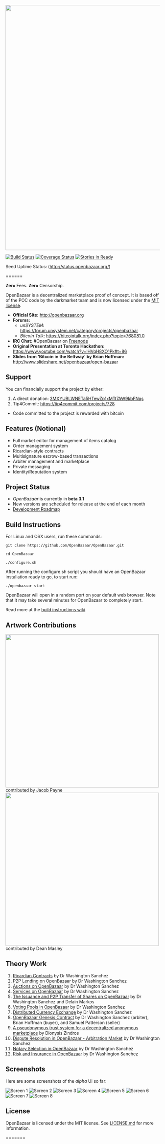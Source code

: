 <img src="http://s27.postimg.org/5i0igk0v7/Open_Bazaar_Logo.png" width="800px"/>

[![Build Status](https://travis-ci.org/OpenBazaar/OpenBazaar.svg?branch=master)](https://travis-ci.org/OpenBazaar/OpenBazaar)
[![Coverage Status](https://coveralls.io/repos/OpenBazaar/OpenBazaar/badge.png)](https://coveralls.io/r/OpenBazaar/OpenBazaar)
[![Stories in Ready](https://badge.waffle.io/OpenBazaar/OpenBazaar.svg?label=ready&title=Ready)](http://waffle.io/OpenBazaar/OpenBazaar)

Seed Uptime Status: (http://status.openbazaar.org/)

======

**Zero** Fees. **Zero** Censorship.

OpenBazaar is a decentralized marketplace proof of concept. It is based off of the POC code by the darkmarket team and is now licensed under the [MIT license](http://opensource.org/licenses/MIT).

- **Official Site:** http://openbazaar.org
- **Forums:**
  - *unSYSTEM*: https://forum.unsystem.net/category/projects/openbazaar
  - *Bitcoin Talk*: https://bitcointalk.org/index.php?topic=768081.0
- **IRC Chat:** #OpenBazaar on [Freenode](http://webchat.freenode.net/)
- **Original Presentation at Toronto Hackathon:** https://www.youtube.com/watch?v=lHVqH8XO1Pk#t=86
- **Slides from 'Bitcoin in the Beltway' by Brian Hoffman:** http://www.slideshare.net/openbazaar/open-bazaar

## Support
You can financially support the project by either:

1. A direct donation: [3MXYUBLWNETa5HTewZp1xMTt7AW9kbFNqs](https://blockchain.info/address/3MXYUBLWNETa5HTewZp1xMTt7AW9kbFNqs)
2. Tip4Commit: https://tip4commit.com/projects/728
  - Code committed to the project is rewarded with bitcoin

## Features (Notional)
- Full market editor for management of items catalog
- Order management system
- Ricardian-style contracts  
- Multisignature escrow-based transactions
- Arbiter management and marketplace
- Private messaging
- Identity/Reputation system

## Project Status
- *OpenBazaar* is currently in **beta 3.1**
- New versions are scheduled for release at the end of each month
- [Development Roadmap](https://github.com/OpenBazaar/OpenBazaar/wiki/Development-Roadmap)

## Build Instructions

For Linux and OSX users, run these commands:

```
git clone https://github.com/OpenBazaar/OpenBazaar.git

cd OpenBazaar

./configure.sh
```

After running the configure.sh script you should have an OpenBazaar installation ready to go, to start run: 
```
./openbazaar start
```
OpenBazaar will open in a random port on your default web browser. Note that it may take several minutes for OpenBazaar to completely start.

Read more at the [build instructions wiki](https://github.com/OpenBazaar/OpenBazaar/wiki/Build-Instructions).

## Artwork Contributions
<img src="https://blog.openbazaar.org/wp-content/uploads/2014/07/logo.png" width="500px"/>  
contributed by Jacob Payne  
<img src="http://i.imgur.com/WwPUXGS.png" width="500px"/>  
contributed by Dean Masley

## Theory Work
1. [Ricardian Contracts](https://gist.github.com/drwasho/a5380544c170bdbbbad8) by Dr Washington Sanchez
2. [P2P Lending on OpenBazaar](https://gist.github.com/drwasho/2c40b91e169f55988618) by Dr Washington Sanchez
3. [Auctions on OpenBazaar](https://gist.github.com/drwasho/d923d2d37f544ea22e6f) by Dr Washington Sanchez
4. [Services on OpenBazaar](https://gist.github.com/drwasho/632d126a4189467c1280) by Dr Washington Sanchez
5. [The Issuance and P2P Transfer of Shares on OpenBazaar](https://gist.github.com/drwasho/3670bb1c59e620fffb24) by Dr Washington Sanchez and Delain Markos
6. [Voting Pools in OpenBazaar](https://gist.github.com/drwasho/c04f16fcc7be9a666e90) by Dr Washington Sanchez
7. [Distributed Currency Exchange](https://gist.github.com/drwasho/aa6ab79e92f2a876073e) by Dr Washington Sanchez
8. [OpenBazaar Genesis Contract](https://gist.github.com/drwasho/76e1161db1e5b860598a) by Dr Washington Sanchez (arbiter), Brian Hoffman (buyer), and Samuel Patterson (seller)
9. [A pseudonymous trust system for a decentralized anonymous marketplace](https://gist.github.com/dionyziz/e3b296861175e0ebea4b) by Dionysis Zindros
10. [Dispute Resolution in OpenBazaar - Arbitration Market](https://gist.github.com/drwasho/405d51bd1b1a32e38145) by Dr Washington Sanchez
11. [Notary Selection in OpenBazaar](https://gist.github.com/drwasho/a0225f5455e508095ac2) by Dr Washington Sanchez
12. [Risk and Insurance in OpenBazaar](https://gist.github.com/drwasho/9759924342859872851e) by Dr Washington Sanchez

## Screenshots
Here are some screenshots of the *alpha* UI so far:

![Screen 1](http://s30.postimg.org/6kmmyhs01/Screen_1.png)
![Screen 2](http://s30.postimg.org/mf1j8dgqp/Screen_2.png)
![Screen 3](http://s30.postimg.org/k2tjas45d/Screen_3.png)
![Screen 4](http://s30.postimg.org/94i9slfk1/Screen_4.png)
![Screen 5](http://s30.postimg.org/fr4xlrx8h/Screen_5.png)
![Screen 6](http://s30.postimg.org/40r04e4g1/Screen_6.png)
![Screen 7](http://s30.postimg.org/fkr8ioo3l/Screen_7.png)
![Screen 8](http://s30.postimg.org/fw8ovg4jl/Screen_8.png)

## License

OpenBazaar is licensed under the MIT license. See [LICENSE.md](LICENSE.md) for more information.

=======


